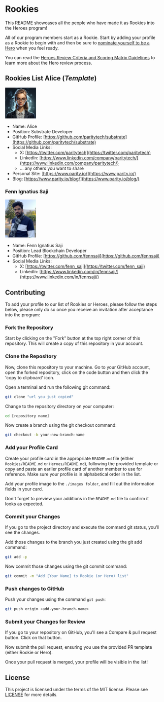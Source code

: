 # Rookies

This README showcases all the people who have made it as Rookies into the Heroes program!

All of our program members start as a Rookie. Start by adding your profile as a Rookie to begin with and then be sure to [nominate yourself to be a Hero](https://github.com/Polkadot-Heroes/Members/issues/new/choose) when you feel ready.

You can read the [Heroes Review Criteria and Scoring Matrix Guidelines](../Heroes_Review_Criteria.md) to learn more about the Hero review process.

## Rookies List Alice (*Template*)
<img src="./images/alice.png" width="100"/>

- Name: Alice
- Position: Substrate Developer
- GitHub Profile: [https://github.com/paritytech/substrate](https://github.com/paritytech/substrate)
- Social Media Links:
    - X: [https://twitter.com/paritytech](https://twitter.com/paritytech)
    - LinkedIn: [https://www.linkedin.com/company/paritytech/](https://www.linkedin.com/company/paritytech/)
    - ... any others you want to share
- Personal Site: [https://www.parity.io/](https://www.parity.io/)
- Blog: [https://www.parity.io/blog/](https://www.parity.io/blog/)


### Fenn Ignatius Saji
<img src="./images/fenn.jpg" width="100"/>

- Name: Fenn Ignatius Saji
- Position: Lead Blockchain Developer
- GitHub Profile: [https://github.com/fennsaji](https://github.com/fennsaji)
- Social Media Links:
    - X: [https://twitter.com/fenn_saji](https://twitter.com/fenn_saji)
    - LinkedIn: [https://www.linkedin.com/in/fennsaji/](https://www.linkedin.com/in/fennsaji/)

## Contributing

To add your profile to our list of Rookies or Heroes, please follow the steps below, please only do so once you receive an invitation after acceptance into the program:

### Fork the Repository

Start by clicking on the "Fork" button at the top right corner of this repository. This will create a copy of this repository in your account.

### Clone the Repository

Now, clone this repository to your machine. Go to your GitHub account, open the forked repository, click on the code button and then click the 'copy to clipboard' icon.

Open a terminal and run the following git command:

```bash
git clone "url you just copied"
```

Change to the repository directory on your computer:

```bash
cd [repository name]
```

Now create a branch using the git checkout command:

```bash
git checkout -b your-new-branch-name
```

### Add your Profile Card

Create your profile card in the appropriate `README.md` file (either `Rookies/README.md` or `Heroes/README.md`), following the provided template or copy and paste an earlier profile card of another member to use for reference. Make sure your profile is in alphabetical order in the list.

Add your profile image to the `./images folder`, and fill out the information fields in your card.

Don't forget to preview your additions in the `README.md` file to confirm it looks as expected.

### Commit your Changes

If you go to the project directory and execute the command git status, you'll see the changes.

Add those changes to the branch you just created using the git add command:

```bash
git add -p
```

Now commit those changes using the git commit command:

```bash
git commit -m "Add [Your Name] to Rookie (or Hero) list"
```

### Push changes to GitHub

Push your changes using the command `git push`:

```bash
git push origin <add-your-branch-name>
```

### Submit your Changes for Review

If you go to your repository on GitHub, you'll see a Compare & pull request button. Click on that button.

Now submit the pull request, ensuring you use the provided PR template (either Rookie or Hero).

Once your pull request is merged, your profile will be visible in the list!

## License

This project is licensed under the terms of the MIT license. Please see [LICENSE](../LICENSE) for more details.

